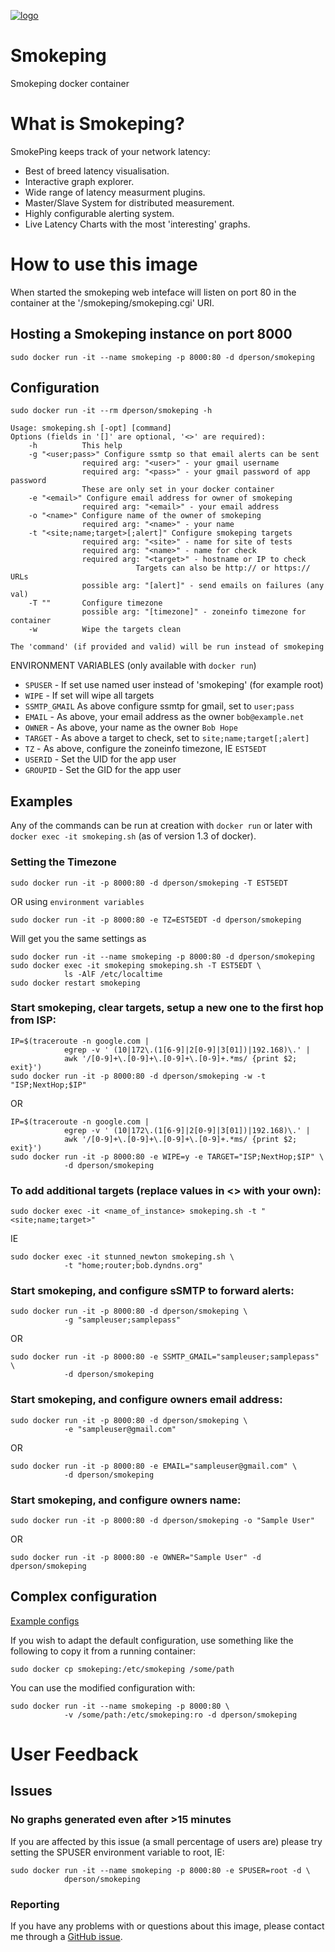 [![logo](https://raw.githubusercontent.com/dperson/smokeping/master/logo.png)](http://oss.oetiker.ch/smokeping/)

# Smokeping

Smokeping docker container

# What is Smokeping?

SmokePing keeps track of your network latency:

 * Best of breed latency visualisation.
 * Interactive graph explorer.
 * Wide range of latency measurment plugins.
 * Master/Slave System for distributed measurement.
 * Highly configurable alerting system.
 * Live Latency Charts with the most 'interesting' graphs.

# How to use this image

When started the smokeping web inteface will listen on port 80 in the container
at the '/smokeping/smokeping.cgi' URI.

## Hosting a Smokeping instance on port 8000

    sudo docker run -it --name smokeping -p 8000:80 -d dperson/smokeping

## Configuration

    sudo docker run -it --rm dperson/smokeping -h

    Usage: smokeping.sh [-opt] [command]
    Options (fields in '[]' are optional, '<>' are required):
        -h          This help
        -g "<user;pass>" Configure ssmtp so that email alerts can be sent
                    required arg: "<user>" - your gmail username
                    required arg: "<pass>" - your gmail password of app password
                    These are only set in your docker container
        -e "<email>" Configure email address for owner of smokeping
                    required arg: "<email>" - your email address
        -o "<name>" Configure name of the owner of smokeping
                    required arg: "<name>" - your name
        -t "<site;name;target>[;alert]" Configure smokeping targets
                    required arg: "<site>" - name for site of tests
                    required arg: "<name>" - name for check
                    required arg: "<target>" - hostname or IP to check
                                Targets can also be http:// or https:// URLs
                    possible arg: "[alert]" - send emails on failures (any val)
        -T ""       Configure timezone
                    possible arg: "[timezone]" - zoneinfo timezone for container
        -w          Wipe the targets clean

    The 'command' (if provided and valid) will be run instead of smokeping

ENVIRONMENT VARIABLES (only available with `docker run`)

 * `SPUSER` - If set use named user instead of 'smokeping' (for example root)
 * `WIPE` - If set will wipe all targets
 * `SSMTP_GMAIL` As above configure ssmtp for gmail, set to `user;pass`
 * `EMAIL` - As above, your email address as the owner `bob@example.net`
 * `OWNER` - As above, your name as the owner `Bob Hope`
 * `TARGET` - As above a target to check, set to `site;name;target[;alert]`
 * `TZ` - As above, configure the zoneinfo timezone, IE `EST5EDT`
 * `USERID` - Set the UID for the app user
 * `GROUPID` - Set the GID for the app user

## Examples

Any of the commands can be run at creation with `docker run` or later with
`docker exec -it smokeping.sh` (as of version 1.3 of docker).

### Setting the Timezone

    sudo docker run -it -p 8000:80 -d dperson/smokeping -T EST5EDT

OR using `environment variables`

    sudo docker run -it -p 8000:80 -e TZ=EST5EDT -d dperson/smokeping

Will get you the same settings as

    sudo docker run -it --name smokeping -p 8000:80 -d dperson/smokeping
    sudo docker exec -it smokeping smokeping.sh -T EST5EDT \
                ls -AlF /etc/localtime
    sudo docker restart smokeping

### Start smokeping, clear targets, setup a new one to the first hop from ISP:

    IP=$(traceroute -n google.com |
                egrep -v ' (10|172\.(1[6-9]|2[0-9]|3[01])|192.168)\.' |
                awk '/[0-9]+\.[0-9]+\.[0-9]+\.[0-9]+.*ms/ {print $2; exit}')
    sudo docker run -it -p 8000:80 -d dperson/smokeping -w -t "ISP;NextHop;$IP"

OR

    IP=$(traceroute -n google.com |
                egrep -v ' (10|172\.(1[6-9]|2[0-9]|3[01])|192.168)\.' |
                awk '/[0-9]+\.[0-9]+\.[0-9]+\.[0-9]+.*ms/ {print $2; exit}')
    sudo docker run -it -p 8000:80 -e WIPE=y -e TARGET="ISP;NextHop;$IP" \
                -d dperson/smokeping

### To add additional targets (replace values in <> with your own):

    sudo docker exec -it <name_of_instance> smokeping.sh -t "<site;name;target>"

IE

    sudo docker exec -it stunned_newton smokeping.sh \
                -t "home;router;bob.dyndns.org"

### Start smokeping, and configure sSMTP to forward alerts:

    sudo docker run -it -p 8000:80 -d dperson/smokeping \
                -g "sampleuser;samplepass"

OR

    sudo docker run -it -p 8000:80 -e SSMTP_GMAIL="sampleuser;samplepass" \
                -d dperson/smokeping

### Start smokeping, and configure owners email address:

    sudo docker run -it -p 8000:80 -d dperson/smokeping \
                -e "sampleuser@gmail.com"

OR

    sudo docker run -it -p 8000:80 -e EMAIL="sampleuser@gmail.com" \
                -d dperson/smokeping

### Start smokeping, and configure owners name:

    sudo docker run -it -p 8000:80 -d dperson/smokeping -o "Sample User"

OR

    sudo docker run -it -p 8000:80 -e OWNER="Sample User" -d dperson/smokeping

## Complex configuration

[Example configs](http://oss.oetiker.ch/smokeping/doc/smokeping_examples.en.html)

If you wish to adapt the default configuration, use something like the following
to copy it from a running container:

    sudo docker cp smokeping:/etc/smokeping /some/path

You can use the modified configuration with:

    sudo docker run -it --name smokeping -p 8000:80 \
                -v /some/path:/etc/smokeping:ro -d dperson/smokeping

# User Feedback

## Issues

### No graphs generated even after >15 minutes

If you are affected by this issue (a small percentage of users are) please try
setting the SPUSER environment variable to root, IE:

    sudo docker run -it --name smokeping -p 8000:80 -e SPUSER=root -d \
                dperson/smokeping

### Reporting

If you have any problems with or questions about this image, please contact me
through a [GitHub issue](https://github.com/dperson/smokeping/issues).
